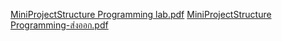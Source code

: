 [MiniProjectStructure Programming lab.pdf](https://github.com/user-attachments/files/22444190/MiniProjectStructure.Programming.lab.pdf)
[MiniProjectStructure Programming-ส่งออก.pdf](https://github.com/user-attachments/files/22444192/MiniProjectStructure.Programming-.pdf)

